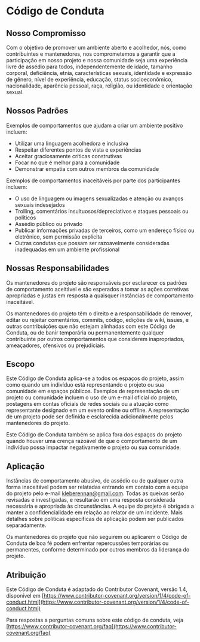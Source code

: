 # Código de Conduta

## Nosso Compromisso

Com o objetivo de promover um ambiente aberto e acolhedor, nós, como contribuintes e mantenedores, nos comprometemos a garantir que a participação em nosso projeto e nossa comunidade seja uma experiência livre de assédio para todos, independentemente de idade, tamanho corporal, deficiência, etnia, características sexuais, identidade e expressão de gênero, nível de experiência, educação, status socioeconômico, nacionalidade, aparência pessoal, raça, religião, ou identidade e orientação sexual.

## Nossos Padrões

Exemplos de comportamentos que ajudam a criar um ambiente positivo incluem:

- Utilizar uma linguagem acolhedora e inclusiva
- Respeitar diferentes pontos de vista e experiências
- Aceitar graciosamente críticas construtivas
- Focar no que é melhor para a comunidade
- Demonstrar empatia com outros membros da comunidade

Exemplos de comportamentos inaceitáveis por parte dos participantes incluem:

- O uso de linguagem ou imagens sexualizadas e atenção ou avanços sexuais indesejados
- Trolling, comentários insultuosos/depreciativos e ataques pessoais ou políticos
- Assédio público ou privado
- Publicar informações privadas de terceiros, como um endereço físico ou eletrônico, sem permissão explícita
- Outras condutas que possam ser razoavelmente consideradas inadequadas em um ambiente profissional

## Nossas Responsabilidades

Os mantenedores do projeto são responsáveis por esclarecer os padrões de comportamento aceitável e são esperados a tomar as ações corretivas apropriadas e justas em resposta a quaisquer instâncias de comportamento inaceitável.

Os mantenedores do projeto têm o direito e a responsabilidade de remover, editar ou rejeitar comentários, commits, código, edições de wiki, issues, e outras contribuições que não estejam alinhadas com este Código de Conduta, ou de banir temporária ou permanentemente qualquer contribuinte por outros comportamentos que considerem inapropriados, ameaçadores, ofensivos ou prejudiciais.

## Escopo

Este Código de Conduta aplica-se a todos os espaços do projeto, assim como quando um indivíduo está representando o projeto ou sua comunidade em espaços públicos. Exemplos de representação de um projeto ou comunidade incluem o uso de um e-mail oficial do projeto, postagens em contas oficiais de redes sociais ou a atuação como representante designado em um evento online ou offline. A representação de um projeto pode ser definida e esclarecida adicionalmente pelos mantenedores do projeto.

Este Código de Conduta também se aplica fora dos espaços do projeto quando houver uma crença razoável de que o comportamento de um indivíduo possa impactar negativamente o projeto ou sua comunidade.

## Aplicação

Instâncias de comportamento abusivo, de assédio ou de qualquer outra forma inaceitável podem ser relatadas entrando em contato com a equipe do projeto pelo e-mail kleberennan@gmail.com. Todas as queixas serão revisadas e investigadas, e resultarão em uma resposta considerada necessária e apropriada às circunstâncias. A equipe do projeto é obrigada a manter a confidencialidade em relação ao relator de um incidente. Mais detalhes sobre políticas específicas de aplicação podem ser publicados separadamente.

Os mantenedores do projeto que não seguirem ou aplicarem o Código de Conduta de boa fé podem enfrentar repercussões temporárias ou permanentes, conforme determinado por outros membros da liderança do projeto.

## Atribuição

Este Código de Conduta é adaptado do Contributor Covenant, versão 1.4, disponível em [https://www.contributor-covenant.org/version/1/4/code-of-conduct.html](https://www.contributor-covenant.org/version/1/4/code-of-conduct.html)

Para respostas a perguntas comuns sobre este código de conduta, veja [https://www.contributor-covenant.org/faq](https://www.contributor-covenant.org/faq)
